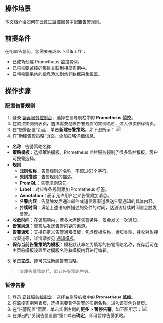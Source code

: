 
## 操作场景
本文档介绍如何在云原生监控服务中配置告警规则。 

## 前提条件

在配置告警前，您需要完成以下准备工作：
- 已成功创建 Prometheus 监控实例。
- 已将需要监控的集群关联到相应实例中。
- 已将需要采集的信息添加到集群数据采集配置。

## 操作步骤

### 配置告警规则

1. 登录 [容器服务控制台](https://console.cloud.tencent.com/tke2)，选择左侧导航栏中的 **Prometheus 监控**。
2. 在监控实例列表页，选择需要配置告警规则的实例名称，进入该实例详情页。
3. 在“告警配置”页面，单击**新建告警策略**。如下图所示：
![](https://qcloudimg.tencent-cloud.cn/raw/f49ad28ce30697ad8a240189728f72b4.png)
4. 在“新建告警策略”页面，添加策略详细信息。
  * **名称**：告警策略名称
  * **策略模板**：选择策略模板。Prometheus 监控服务预制了很多监控模板，客户可按需选择。
  * **规则**：
    - **规则名称**：告警规则的名称，不超过63个字符。
    - **规则描述**：告警规则的描述。
    - **PromQL**：告警规则语句。
    - **Label**：对应每条规则添加 Prometheus 标签。
    - **Annotation**：表示允许用户定义告警附加消息。
    - **告警内容**：告警触发后通过邮件或短信等渠道发送告警通知的具体内容。
    - **持续时间**：满足上述语句所描述的条件的时间，达到该持续时间则会触发告警。
  * **收敛时间**：在该周期内，若多次满足告警条件，仅会发送一次通知。
  * **告警渠道**：告警后发送告警内容的渠道。
  * **告警通知**：支持自定义告警通知模板，包含模板名称、通知类型、接收对象接收渠道等，详情请参见 [通知模板](https://cloud.tencent.com/document/product/1416/56012)。
  * **保存当前告警策略为模板**：模板默认命名为填写的告警策略名称，保存后可在主页的模板设置里对模版名称和模板内容进行编辑。

5. 单击**完成**，即可完成新建告警策略。

>! 新建告警策略后，默认告警策略生效。

### 暂停告警
1. 登录 [容器服务控制台](https://console.cloud.tencent.com/tke2)，选择左侧导航栏中的 **Prometheus 监控**。
2. 在监控实例列表页，选择需要暂停告警的实例名称，进入该实例详情页。
3. 在“告警配置”页面，单击实例右侧的**更多** > **暂停告警**。如下图所示：
![](https://qcloudimg.tencent-cloud.cn/raw/80fbb3ea61e2e93fdccbea9fe6199869.png)
4. 在弹出的“关闭告警设置”窗口单击**确定**，即可暂停告警策略。

